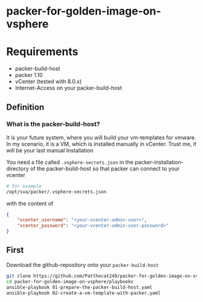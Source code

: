 # packer-for-golden-image-on-vsphere

# Requirements
- packer-build-host
- packer 1.10
- vCenter (tested with 8.0.x)
- Internet-Access on your packer-build-host

## Definition
### What is the packer-build-host?
It is your future system, where you will build your vm-templates for vmware. In my scenario, it is a VM, which is installed manually in vCenter. Trust me, it will be your last manual Installation

You need a file called `.vsphere-secrets.json` in the packer-installation-directory of the packer-build-host so that packer can connect to your vcenter
```bash
# for example
/opt/sva/packer/.vsphere-secrets.json
```
with the content of
```json
{
    "vcenter_username": "<your-vcenter-admin-user>",
    "vcenter_password": "<your-vcenter-admin-user-password>"
}
```

## First
Download the github-repository onto your `packer-build-host`
```bash
git clone https://github.com/Patthecat249/packer-for-golden-image-on-vsphere.git
cd packer-for-golden-image-on-vsphere/playbooks
ansible-playbook 01-prepare-the-packer-build-host.yaml
ansible-playbook 02-create-a-vm-template-with-packer.yaml
```
